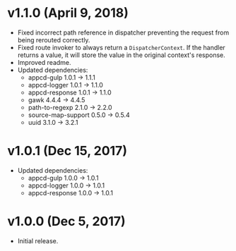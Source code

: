 # v1.1.0 (April 9, 2018)

 * Fixed incorrect path reference in dispatcher preventing the request from being rerouted
   correctly.
 * Fixed route invoker to always return a `DispatcherContext`. If the handler returns a value,
   it will store the value in the original context's response.
 * Improved readme.
 * Updated dependencies:
   - appcd-gulp 1.0.1 -> 1.1.1
   - appcd-logger 1.0.1 -> 1.1.0
   - appcd-response 1.0.1 -> 1.1.0
   - gawk 4.4.4 -> 4.4.5
   - path-to-regexp 2.1.0 -> 2.2.0
   - source-map-support 0.5.0 -> 0.5.4
   - uuid 3.1.0 -> 3.2.1

# v1.0.1 (Dec 15, 2017)

 * Updated dependencies:
   - appcd-gulp 1.0.0 -> 1.0.1
   - appcd-logger 1.0.0 -> 1.0.1
   - appcd-response 1.0.0 -> 1.0.1

# v1.0.0 (Dec 5, 2017)

 - Initial release.
